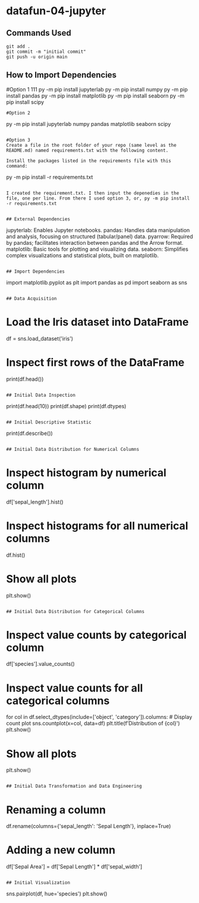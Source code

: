 # datafun-04-jupyter

## Commands Used

```
git add .
git commit -m "initial commit"
git push -u origin main
```
## How to Import Dependencies


#Option 1
111
py -m pip install jupyterlab
py -m pip install numpy
py -m pip install pandas
py -m pip install matplotlib 
py -m pip install seaborn
py -m pip install scipy
```
#Option 2
```
py -m pip install jupyterlab numpy pandas matplotlib seaborn scipy
```

#Option 3
Create a file in the root folder of your repo (same level as the README.md) named requirements.txt with the following content. 

Install the packages listed in the requirements file with this command:

```
py -m pip install -r requirements.txt
```

I created the requirement.txt. I then input the depenedies in the file, one per line. From there I used option 3, or, py -m pip install -r requirements.txt


## External Dependencies

```
jupyterlab: Enables Jupyter notebooks.
pandas: Handles data manipulation and analysis, focusing on structured (tabular/panel) data.
pyarrow: Required by pandas; facilitates interaction between pandas and the Arrow format.
matplotlib: Basic tools for plotting and visualizing data.
seaborn: Simplifies complex visualizations and statistical plots, built on matplotlib.
```

## Import Dependencies

```
import matplotlib.pyplot as plt
import pandas as pd
import seaborn as sns
```

## Data Acquisition
```
# Load the Iris dataset into DataFrame
df = sns.load_dataset('iris')

# Inspect first rows of the DataFrame
print(df.head())
```

## Initial Data Inspection
```
print(df.head(10))
print(df.shape)
print(df.dtypes)
```

## Initial Descriptive Statistic
```
print(df.describe())
```

## Initial Data Distribution for Numerical Columns
```
# Inspect histogram by numerical column
df['sepal_length'].hist()

# Inspect histograms for all numerical columns
df.hist()

# Show all plots
plt.show()
```

## Initial Data Distribution for Categorical Columns
```
# Inspect value counts by categorical column
df['species'].value_counts()

# Inspect value counts for all categorical columns
for col in df.select_dtypes(include=['object', 'category']).columns:
    # Display count plot
    sns.countplot(x=col, data=df)
    plt.title(f'Distribution of {col}')
    plt.show()

# Show all plots
plt.show()
```

## Initial Data Transformation and Data Engineering
```
# Renaming a column
df.rename(columns={'sepal_length': 'Sepal Length'}, inplace=True)

# Adding a new column
df['Sepal Area'] = df['Sepal Length'] * df['sepal_width']
```

## Initial Visualization
```
sns.pairplot(df, hue='species')
plt.show()
```